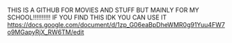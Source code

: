 THIS IS A GITHUB FOR MOVIES AND STUFF BUT MAINLY FOR MY SCHOOL!!!!!!!!!! IF YOU FIND THIS IDK YOU CAN USE IT
https://docs.google.com/document/d/1zp_G06eaBpDheWMR0g91Yuu4FW7o9MGapyRjX_RW6TM/edit  
